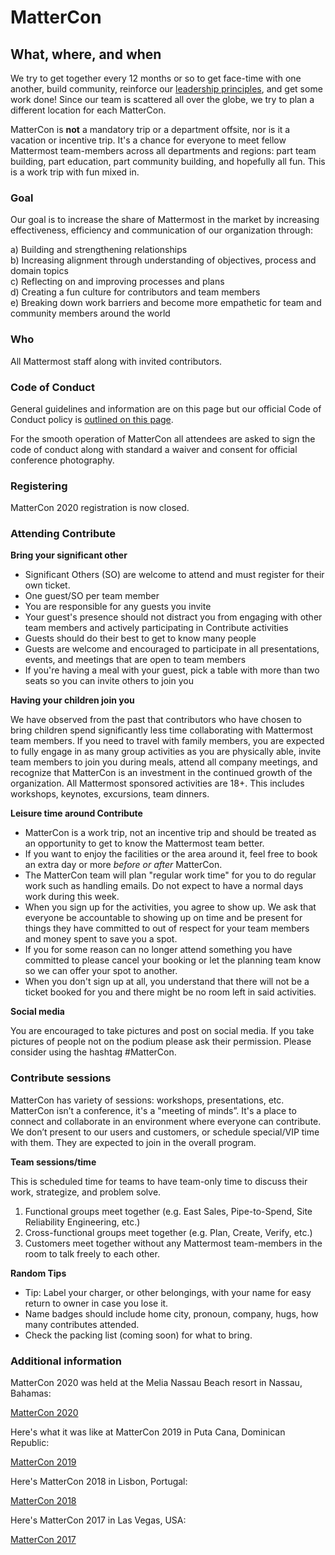 # MatterCon



## What, where, and when

We try to get together every 12 months or so to get face-time with one another, build community, reinforce our [leadership principles](../../company/about-mattermost/#leadership-principles), and get some work done! Since our team is scattered all over the globe, we try to plan a different location for each MatterCon.

MatterCon is **not** a mandatory trip or a department offsite, nor is it a vacation or incentive trip. It's a chance for everyone to meet fellow Mattermost team-members across all departments and regions: part team building, part education, part community building, and hopefully all fun. This is a work trip with fun mixed in.

### Goal

Our goal is to increase the share of Mattermost in the market by increasing effectiveness, efficiency and communication of our organization through:   
  
a\) Building and strengthening relationships    
b\) Increasing alignment through understanding of objectives, process and domain topics   
c\) Reflecting on and improving processes and plans   
d\) Creating a fun culture for contributors and team members   
e\) Breaking down work barriers and become more empathetic for team and community members around the world

### Who

All Mattermost staff along with invited contributors.

### Code of Conduct

General guidelines and information are on this page but our official Code of Conduct policy is [outlined on this page](https://handbook.mattermost.com/mattercon/mattermost-code-of-conduct).   
  
For the smooth operation of MatterCon all attendees are asked to sign the code of conduct along with standard a waiver and consent for official conference photography. 

### Registering

MatterCon 2020 registration is now closed. 

### Attending Contribute

**Bring your significant other**

* Significant Others \(SO\) are welcome to attend and must register for their own ticket.
* One guest/SO per team member
* You are responsible for any guests you invite
* Your guest's presence should not distract you from engaging with other team members and actively participating in Contribute activities
* Guests should do their best to get to know many people
* Guests are welcome and encouraged to participate in all presentations, events, and meetings that are open to team members
* If you're having a meal with your guest, pick a table with more than two seats so you can invite others to join you

**Having your children join you**

We have observed from the past that contributors who have chosen to bring children spend significantly less time collaborating with Mattermost team members. If you need to travel with family members, you are expected to fully engage in as many group activities as you are physically able, invite team members to join you during meals, attend all company meetings, and recognize that MatterCon is an investment in the continued growth of the organization. All Mattermost sponsored activities are 18+. This includes workshops, keynotes, excursions, team dinners.

**Leisure time around Contribute**

* MatterCon is a work trip, not an incentive trip and should be treated as an opportunity to get to know the Mattermost team better.
* If you want to enjoy the facilities or the area around it, feel free to book an extra day or more _before or after_ MatterCon.
* The MatterCon team will plan "regular work time" for you to do regular work such as handling emails. Do not expect to have a normal days work during this week.
* When you sign up for the activities, you agree to show up. We ask that everyone be accountable to showing up on time and be present for things they have committed to out of respect for your team members and money spent to save you a spot.
* If you for some reason can no longer attend something you have committed to please cancel your booking or let the planning team know so we can offer your spot to another.
* When you don't sign up at all, you understand that there will not be a ticket booked for you and there might be no room left in said activities.

**Social media**

You are encouraged to take pictures and post on social media. If you take pictures of people not on the podium please ask their permission. Please consider using the hashtag \#MatterCon. 

### Contribute sessions

MatterCon has variety of sessions: workshops, presentations, etc. MatterCon isn’t a conference, it's a "meeting of minds”. It's a place to connect and collaborate in an environment where everyone can contribute. We don’t present to our users and customers, or schedule special/VIP time with them. They are expected to join in the overall program.

**Team sessions/time**

This is scheduled time for teams to have team-only time to discuss their work, strategize, and problem solve.

1. Functional groups meet together \(e.g. East Sales, Pipe-to-Spend, Site Reliability Engineering, etc.\)
2. Cross-functional groups meet together \(e.g. Plan, Create, Verify, etc.\)
3. Customers meet together without any Mattermost team-members in the room to talk freely to each other.

**Random Tips**

* Tip: Label your charger, or other belongings, with your name for easy return to owner in case you lose it.
* Name badges should include home city, pronoun, company, hugs, how many contributes attended.
* Check the packing list \(coming soon\) for what to bring.

### Additional information

MatterCon 2020 was held at the Melia Nassau Beach resort in Nassau, Bahamas:

[MatterCon 2020](https://www.youtube.com/watch?v=5YA3DK0u2L4)

Here's what it was like at MatterCon 2019 in Puta Cana, Dominican Republic:

[MatterCon 2019](https://youtu.be/pMySvCfy7Bw)

Here's MatterCon 2018 in Lisbon, Portugal: 

[MatterCon 2018](https://www.youtube.com/watch?v=CZXaYttz3NA&t=2s)  
  
Here's MatterCon 2017 in Las Vegas, USA: 

[MatterCon 2017](https://www.youtube.com/watch?v=_RpmrM-5UFY&t=65s)
